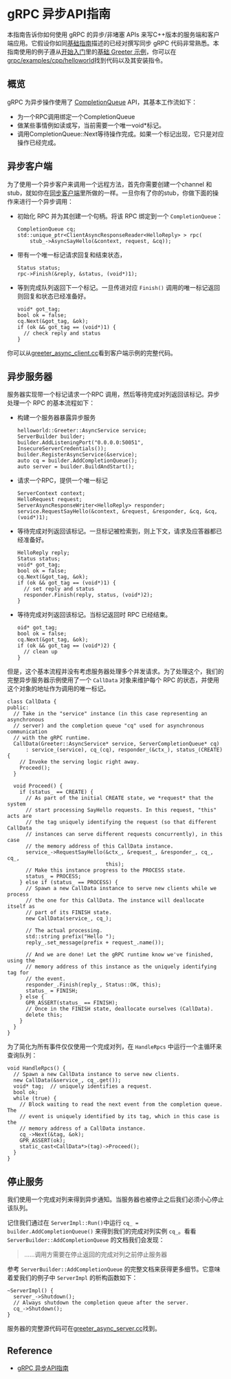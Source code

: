 # gRPC 异步API指南
本指南告诉你如何使用 gRPC 的异步/非堵塞 APIs 来写C++版本的服务端和客户端应用。它假设你如同[基础指南](https://grpc.io/docs/languages/android/basics/)描述的已经对撰写同步 gRPC 代码非常熟悉。本指南使用的例子遵从[开始入门](https://grpc.io/docs/languages/cpp/quickstart/)里的[基础 Greeter 示例](https://github.com/grpc/grpc/tree/v1.34.1/examples/cpp/helloworld)，你可以在[grpc/examples/cpp/helloworld](https://github.com/grpc/grpc/tree/v1.34.1/examples/cpp/helloworld)找到代码以及其安装指令。
## 概览
gRPC 为异步操作使用了 [CompletionQueue](https://grpc.io/grpc/cpp/classgrpc_1_1_completion_queue.html) API，其基本工作流如下：
- 为一个RPC调用绑定一个CompletionQueue
- 做某些事情例如读或写，当前需要一个唯一void*标记。
- 调用CompletionQueue::Next等待操作完成。如果一个标记出现，它只是对应操作已经完成。
## 异步客户端
为了使用一个异步客户来调用一个远程方法，首先你需要创建一个channel 和 stub，就如你在[同步客户端](https://github.com/grpc/grpc/blob/v1.34.1/examples/cpp/helloworld/greeter_client.cc)里所做的一样。一旦你有了你的stub，你做下面的操作来进行一个异步调用：
- 初始化 RPC 并为其创建一个句柄。将该 RPC 绑定到一个 `CompletionQueue`：
  ```
  CompletionQueue cq;
  std::unique_ptr<ClientAsyncResponseReader<HelloReply> > rpc(
      stub_->AsyncSayHello(&context, request, &cq));
  ```
- 带有一个唯一标记请求回复和结束状态，
  ```
  Status status;
  rpc->Finish(&reply, &status, (void*)1);
  ```
- 等到完成队列返回下一个标记。一旦传进对应 `Finish()` 调用的唯一标记返回则回复和状态已经准备好。
  ```
  void* got_tag;
  bool ok = false;
  cq.Next(&got_tag, &ok);
  if (ok && got_tag == (void*)1) {
    // check reply and status
  }
  ```
你可以从[greeter_async_client.cc](https://github.com/grpc/grpc/blob/v1.34.1/examples/cpp/helloworld/greeter_async_client.cc)看到客户端示例的完整代码。
## 异步服务器
服务器实现带一个标记请求一个RPC 调用，然后等待完成对列返回该标记。异步处理一个 RPC 的基本流程如下：
- 构建一个服务器暴露异步服务
  ```
  helloworld::Greeter::AsyncService service;
  ServerBuilder builder;
  builder.AddListeningPort("0.0.0.0:50051", InsecureServerCredentials());
  builder.RegisterAsyncService(&service);
  auto cq = builder.AddCompletionQueue();
  auto server = builder.BuildAndStart();
  ```
- 请求一个RPC，提供一个唯一标记
  ```
  ServerContext context;
  HelloRequest request;
  ServerAsyncResponseWriter<HelloReply> responder;
  service.RequestSayHello(&context, &request, &responder, &cq, &cq, (void*)1);
  ```
- 等待完成对列返回该标记。一旦标记被检索到，则上下文，请求及应答器都已经准备好。
  ```
  HelloReply reply;
  Status status;
  void* got_tag;
  bool ok = false;
  cq.Next(&got_tag, &ok);
  if (ok && got_tag == (void*)1) {
    // set reply and status
    responder.Finish(reply, status, (void*)2);
  }
  ```
- 等待完成对列返回该标记。当标记返回时 RPC 已经结束。
  ```
  oid* got_tag;
  bool ok = false;
  cq.Next(&got_tag, &ok);
  if (ok && got_tag == (void*)2) {
    // clean up
  }
  ```
但是，这个基本流程并没有考虑服务器处理多个并发请求。为了处理这个，我们的完整异步服务器示例使用了一个 `CallData` 对象来维护每个 RPC 的状态，并使用这个对象的地址作为调用的唯一标记。
```
class CallData {
public:
  // Take in the "service" instance (in this case representing an asynchronous
  // server) and the completion queue "cq" used for asynchronous communication
  // with the gRPC runtime.
  CallData(Greeter::AsyncService* service, ServerCompletionQueue* cq)
      : service_(service), cq_(cq), responder_(&ctx_), status_(CREATE) {
    // Invoke the serving logic right away.
    Proceed();
  }

  void Proceed() {
    if (status_ == CREATE) {
      // As part of the initial CREATE state, we *request* that the system
      // start processing SayHello requests. In this request, "this" acts are
      // the tag uniquely identifying the request (so that different CallData
      // instances can serve different requests concurrently), in this case
      // the memory address of this CallData instance.
      service_->RequestSayHello(&ctx_, &request_, &responder_, cq_, cq_,
                                this);
      // Make this instance progress to the PROCESS state.
      status_ = PROCESS;
    } else if (status_ == PROCESS) {
      // Spawn a new CallData instance to serve new clients while we process
      // the one for this CallData. The instance will deallocate itself as
      // part of its FINISH state.
      new CallData(service_, cq_);

      // The actual processing.
      std::string prefix("Hello ");
      reply_.set_message(prefix + request_.name());

      // And we are done! Let the gRPC runtime know we've finished, using the
      // memory address of this instance as the uniquely identifying tag for
      // the event.
      responder_.Finish(reply_, Status::OK, this);
      status_ = FINISH;
    } else {
      GPR_ASSERT(status_ == FINISH);
      // Once in the FINISH state, deallocate ourselves (CallData).
      delete this;
    }
  }
}
```
为了简化为所有事件仅仅使用一个完成对列，在 `HandleRpcs` 中运行一个主循环来查询队列：
```
void HandleRpcs() {
  // Spawn a new CallData instance to serve new clients.
  new CallData(&service_, cq_.get());
  void* tag;  // uniquely identifies a request.
  bool ok;
  while (true) {
    // Block waiting to read the next event from the completion queue. The
    // event is uniquely identified by its tag, which in this case is the
    // memory address of a CallData instance.
    cq_->Next(&tag, &ok);
    GPR_ASSERT(ok);
    static_cast<CallData*>(tag)->Proceed();
  }
}
```
## 停止服务
我们使用一个完成对列来得到异步通知。当服务器也被停止之后我们必须小心停止该队列。

记住我们通过在 `ServerImpl::Run()`中运行 `cq_ = builder.AddCompletionQueue()` 来得到我们的完成对列实例 `cq_`。看看 `ServerBuilder::AddCompletionQueue` 的文档我们会发现：
> ……调用方需要在停止返回的完成对列之前停止服务器

参考 `ServerBuilder::AddCompletionQueue` 的完整文档来获得更多细节。它意味着爱我们的例子中 `ServerImpl` 的析构函数如下：
```
~ServerImpl() {
  server_->Shutdown();
  // Always shutdown the completion queue after the server.
  cq_->Shutdown();
}
```

服务器的完整源代码可在[greeter_async_server.cc](https://github.com/grpc/grpc/blob/v1.34.1/examples/cpp/helloworld/greeter_async_server.cc)找到。

## Reference
- [gRPC 异步API指南](https://grpc.io/docs/languages/cpp/async/)
